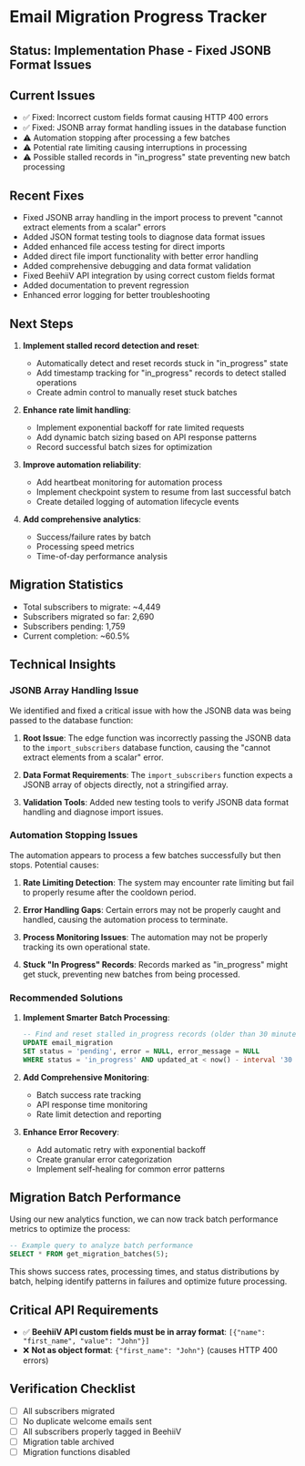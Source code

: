 
# Email Migration Progress Tracker

## Status: Implementation Phase - Fixed JSONB Format Issues

## Current Issues
- ✅ Fixed: Incorrect custom fields format causing HTTP 400 errors
- ✅ Fixed: JSONB array format handling issues in the database function
- ⚠️ Automation stopping after processing a few batches
- ⚠️ Potential rate limiting causing interruptions in processing
- ⚠️ Possible stalled records in "in_progress" state preventing new batch processing

## Recent Fixes
- Fixed JSONB array handling in the import process to prevent "cannot extract elements from a scalar" errors
- Added JSON format testing tools to diagnose data format issues
- Added enhanced file access testing for direct imports
- Added direct file import functionality with better error handling
- Added comprehensive debugging and data format validation
- Fixed BeehiiV API integration by using correct custom fields format
- Added documentation to prevent regression
- Enhanced error logging for better troubleshooting

## Next Steps
1. **Implement stalled record detection and reset**:
   - Automatically detect and reset records stuck in "in_progress" state
   - Add timestamp tracking for "in_progress" records to detect stalled operations
   - Create admin control to manually reset stuck batches

2. **Enhance rate limit handling**:
   - Implement exponential backoff for rate limited requests
   - Add dynamic batch sizing based on API response patterns
   - Record successful batch sizes for optimization

3. **Improve automation reliability**:
   - Add heartbeat monitoring for automation process
   - Implement checkpoint system to resume from last successful batch
   - Create detailed logging of automation lifecycle events

4. **Add comprehensive analytics**:
   - Success/failure rates by batch
   - Processing speed metrics
   - Time-of-day performance analysis

## Migration Statistics
- Total subscribers to migrate: ~4,449
- Subscribers migrated so far: 2,690
- Subscribers pending: 1,759
- Current completion: ~60.5%

## Technical Insights

### JSONB Array Handling Issue
We identified and fixed a critical issue with how the JSONB data was being passed to the database function:

1. **Root Issue**: The edge function was incorrectly passing the JSONB data to the `import_subscribers` database function, causing the "cannot extract elements from a scalar" error.

2. **Data Format Requirements**: The `import_subscribers` function expects a JSONB array of objects directly, not a stringified array.

3. **Validation Tools**: Added new testing tools to verify JSONB data format handling and diagnose import issues.

### Automation Stopping Issues
The automation appears to process a few batches successfully but then stops. Potential causes:

1. **Rate Limiting Detection**: The system may encounter rate limiting but fail to properly resume after the cooldown period.

2. **Error Handling Gaps**: Certain errors may not be properly caught and handled, causing the automation process to terminate.

3. **Process Monitoring Issues**: The automation may not be properly tracking its own operational state.

4. **Stuck "In Progress" Records**: Records marked as "in_progress" might get stuck, preventing new batches from being processed.

### Recommended Solutions

1. **Implement Smarter Batch Processing**:
   ```sql
   -- Find and reset stalled in_progress records (older than 30 minutes)
   UPDATE email_migration 
   SET status = 'pending', error = NULL, error_message = NULL
   WHERE status = 'in_progress' AND updated_at < now() - interval '30 minutes';
   ```

2. **Add Comprehensive Monitoring**:
   - Batch success rate tracking
   - API response time monitoring
   - Rate limit detection and reporting

3. **Enhance Error Recovery**:
   - Add automatic retry with exponential backoff
   - Create granular error categorization
   - Implement self-healing for common error patterns

## Migration Batch Performance
Using our new analytics function, we can now track batch performance metrics to optimize the process:

```sql
-- Example query to analyze batch performance
SELECT * FROM get_migration_batches(5);
```

This shows success rates, processing times, and status distributions by batch, helping identify patterns in failures and optimize future processing.

## Critical API Requirements
- ✅ **BeehiiV API custom fields must be in array format**: `[{"name": "first_name", "value": "John"}]`
- ❌ **Not as object format**: `{"first_name": "John"}` (causes HTTP 400 errors)

## Verification Checklist
- [ ] All subscribers migrated
- [ ] No duplicate welcome emails sent
- [ ] All subscribers properly tagged in BeehiiV
- [ ] Migration table archived
- [ ] Migration functions disabled
